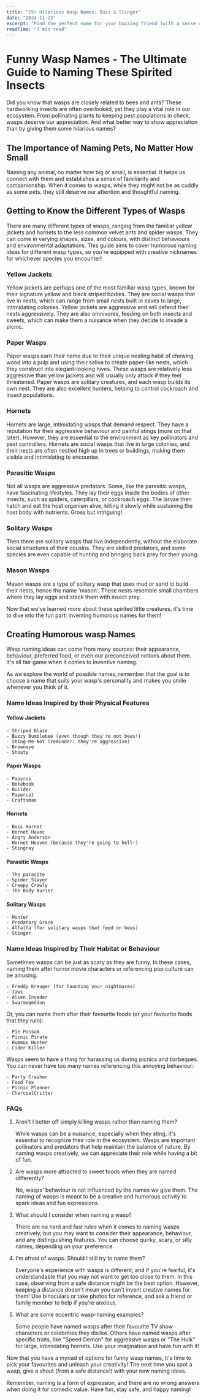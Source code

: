 ```yaml
---
title: "15+ Hilarious Wasp Names: Buzz & Stinger"
date: "2024-11-23"
excerpt: "Find the perfect name for your buzzing friend (with a sense of humor)! Explore our list of 15+ hilarious and unique wasp names, inspired by their buzzing antics."
readTime: "7 min read"
---
```


# Funny Wasp Names - The Ultimate Guide to Naming These Spirited Insects 

Did you know that wasps are closely related to bees and ants? These hardworking insects are often overlooked, yet they play a vital role in our ecosystem. From pollinating plants to keeping pest populations in check, wasps deserve our appreciation. And what better way to show appreciation than by giving them some hilarious names? 

## The Importance of Naming Pets, No Matter How Small
Naming any animal, no matter how big or small, is essential. It helps us connect with them and establishes a sense of familiarity and companionship. When it comes to wasps, while they might not be as cuddly as some pets, they still deserve our attention and thoughtful naming. 

## Getting to Know the Different Types of Wasps
There are many different types of wasps, ranging from the familiar yellow jackets and hornets to the less common velvet ants and spider wasps. They can come in varying shapes, sizes, and colours, with distinct behaviours and environmental adaptations. This guide aims to cover humorous naming ideas for different wasp types, so you're equipped with creative nicknames for whichever species you encounter! 

### Yellow Jackets 
Yellow jackets are perhaps one of the most familiar wasp types, known for their signature yellow and black striped bodies. They are social wasps that live in nests, which can range from small nests built in eaves to large, intimidating colonies. Yellow jackets are aggressive and will defend their nests aggressively. They are also omnivores, feeding on both insects and sweets, which can make them a nuisance when they decide to invade a picnic. 

### Paper Wasps
Paper wasps earn their name due to their unique nesting habit of chewing wood into a pulp and using their saliva to create paper-like nests, which they construct into elegant-looking hives. These wasps are relatively less aggressive than yellow jackets and will usually only attack if they feel threatened. Paper wasps are solitary creatures, and each wasp builds its own nest. They are also excellent hunters, helping to control cockroach and insect populations. 

### Hornets
Hornets are large, intimidating wasps that demand respect. They have a reputation for their aggressive behaviour and painful stings (more on that later). However, they are essential to the environment as key pollinators and pest controllers. Hornets are social wasps that live in large colonies, and their nests are often nestled high up in trees or buildings, making them visible and intimidating to encounter. 

### Parasitic Wasps
Not all wasps are aggressive predators. Some, like the parasitic wasps, have fascinating lifestyles. They lay their eggs inside the bodies of other insects, such as spiders, caterpillars, or cockroach eggs. The larvae then hatch and eat the host organism alive, killing it slowly while sustaining the host body with nutrients. Gross but intriguing! 

### Solitary Wasps
Then there are solitary wasps that live independently, without the elaborate social structures of their cousins. They are skilled predators, and some species are even capable of hunting and bringing back prey for their young. 

### Mason Wasps
Mason wasps are a type of solitary wasp that uses mud or sand to build their nests, hence the name 'mason'. These nests resemble small chambers where they lay eggs and stock them with insect prey. 

Now that we've learned more about these spirited little creatures, it's time to dive into the fun part: inventing humorous names for them! 

## Creating Humorous wasp Names
Wasp naming ideas can come from many sources: their appearance, behaviour, preferred food, or even our preconceived notions about them. It's all fair game when it comes to inventive naming. 

As we explore the world of possible names, remember that the goal is to choose a name that suits your wasp's personality and makes you smile whenever you think of it. 

### Name Ideas Inspired by their Physical Features
#### Yellow Jackets

```
- Striped Blaze
- Buzzy Bumblebee (even though they're not bees!)
- Sting-Me-Not (reminder: they're aggressive)
- Browneye
- Shouty
```

#### Paper Wasps

```
- Papyrus
- Notebook
- Builder
- Papercut
- Craftsman
```

#### Hornets

```
- Boss Hornet
- Hornet Havoc
- Angry Anderson
- Hornet Heaven (because they're going to hell!)
- Stingray
```

#### Parasitic Wasps

```
- The parasite
- Spider Slayer
- Creepy Crawly
- The Body Burier
```

#### Solitary Wasps

```
- Hunter
- Predatory Grace
- Alfalfa (for solitary wasps that feed on bees)
- Stinger
```

### Name Ideas Inspired by Their Habitat or Behaviour

Sometimes wasps can be just as scary as they are funny. In these cases, naming them after horror movie characters or referencing pop culture can be amusing. 

```
- Freddy Kreuger (for haunting your nightmares)
- Jaws
- Alien Invader
- Swarmageddon
```

Or, you can name them after their favourite foods (or your favourite foods that they ruin): 

```
- Pie Possum
- Picnic Pirate
- Hummus Hunter
- Cider Killer
```

Wasps seem to have a thing for harassing us during picnics and barbeques. You can never have too many names referencing this annoying behaviour: 

```
- Party Crasher
- Food Fox
- Picnic Planner
- CharcoalCritter
```

### FAQs 

1. Aren't I better off simply killing wasps rather than naming them?

   While wasps can be a nuisance, especially when they sting, it's essential to recognize their role in the ecosystem. Wasps are important pollinators and predators that help maintain the balance of nature. By naming wasps creatively, we can appreciate their role while having a bit of fun. 

2. Are wasps more attracted to sweet foods when they are named differently?

   No, wasps' behaviour is not influenced by the names we give them. The naming of wasps is meant to be a creative and humorous activity to spark ideas and fun expressions. 

3. What should I consider when naming a wasp?

   There are no hard and fast rules when it comes to naming wasps creatively, but you may want to consider their appearance, behaviour, and any distinguishing features. You can choose quirky, scary, or silly names, depending on your preference. 

4. I'm afraid of wasps. Should I still try to name them?

   Everyone's experience with wasps is different, and if you're fearful, it's understandable that you may not want to get too close to them. In this case, observing from a safe distance might be the best option. However, keeping a distance doesn't mean you can't invent creative names for them! Use binoculars or take photos for reference, and ask a friend or family member to help if you're anxious. 

5. What are some eccentric wasp-naming examples?

   Some people have named wasps after their favourite TV show characters or celebrities they dislike. Others have named wasps after specific traits, like "Speed Demon" for aggressive wasps or "The Hulk" for large, intimidating hornets. Use your imagination and have fun with it! 

Now that you have a myriad of options for funny wasp names, it's time to pick your favourites and unleash your creativity! The next time you spot a wasp, give a shout (from a safe distance!) with your new naming ideas. 

Remember, naming is a form of expression, and there are no wrong answers when doing it for comedic value. Have fun, stay safe, and happy naming!